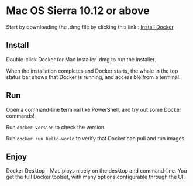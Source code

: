 # Mac OS Sierra 10.12 or above

Start by downloading the .dmg file by clicking this link : 
[Install Docker](https://download.docker.com/mac/stable/Docker.dmg)

## Install

Double-click Docker for Mac Installer .dmg to run the installer.

When the installation completes and Docker starts, the whale in the top status bar shows that Docker is running, and accessible from a terminal.

## Run

Open a command-line terminal like PowerShell, and try out some Docker commands!

Run `docker version` to check the version.

Run `docker run hello-world` to verify that Docker can pull and run images.

## Enjoy

Docker Desktop - Mac plays nicely on the desktop and command-line. You get the full Docker toolset, with many options configurable through the UI.
